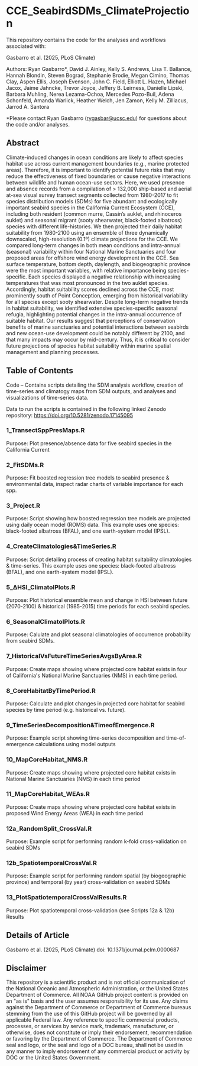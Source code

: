 # CCE_SeabirdSDMs_ClimateProjection

This repository contains the code for the analyses and workflows associated with:

Gasbarro et al. (2025, PLoS Climate)



Authors:
Ryan Gasbarro*, David J. Ainley, Kelly S. Andrews, Lisa T. Ballance, Hannah Blondin, Steven Bograd, Stephanie Brodie, Megan Cimino, Thomas Clay, Aspen Ellis, Joseph Evenson, John C. Field, Elliott L. Hazen, Michael Jacox, Jaime Jahncke, Trevor Joyce, Jeffery B. Leirness, Danielle Lipski, Barbara Muhling, Nerea Lezama-Ochoa, Mercedes Pozo-Buil, Adena Schonfeld, Amanda Warlick, Heather Welch, Jen Zamon, Kelly M. Zilliacus, Jarrod A. Santora

*Please contact Ryan Gasbarro (rygasbar@ucsc.edu) for questions about the code and/or analyses.

## Abstract
Climate-induced changes in ocean conditions are likely to affect species habitat use across current management boundaries (e.g., marine protected areas). Therefore, it is important to identify potential future risks that may reduce the effectiveness of fixed boundaries or cause negative interactions between wildlife and human ocean-use sectors. Here, we used presence and absence records from a compilation of > 132,000 ship-based and aerial at-sea visual survey transect segments collected from 1980-2017 to fit species distribution models (SDMs) for five abundant and ecologically important seabird species in the California Current Ecosystem (CCE), including both resident (common murre, Cassin’s auklet, and rhinoceros auklet) and seasonal migrant (sooty shearwater, black-footed albatross) species with different life-histories. We then projected their daily habitat suitability from 1980-2100 using an ensemble of three dynamically downscaled, high-resolution (0.1º) climate projections for the CCE. We compared long-term changes in both mean conditions and intra-annual (seasonal) variability within four National Marine Sanctuaries and four proposed areas for offshore wind energy development in the CCE. Sea surface temperature, bottom depth, daylength, and biogeographic province were the most important variables, with relative importance being species-specific. Each species displayed a negative relationship with increasing temperatures that was most pronounced in the two auklet species. Accordingly, habitat suitability scores declined across the CCE, most prominently south of Point Conception, emerging from historical variability for all species except sooty shearwater. Despite long-term negative trends in habitat suitability, we identified extensive species-specific seasonal refugia, highlighting potential changes in the intra-annual occurrence of suitable habitat. Our results suggest that perceptions of conservation benefits of marine sanctuaries and potential interactions between seabirds and new ocean-use development could be notably different by 2100, and that many impacts may occur by mid-century. Thus, it is critical to consider future projections of species habitat suitability within marine spatial management and planning processes.


## Table of Contents
Code – Contains scripts detailing the SDM analysis workflow, creation of time-series and climatogy maps from SDM outputs, and analyses and visualizations of time-series data. 

Data to run the scripts is contained in the following linked Zenodo repository:
https://doi.org/10.5281/zenodo.17145095

### 1_TransectSppPresMaps.R                    
Purpose: Plot presence/absence data for five seabird species in the California Current

### 2_FitSDMs.R    
Purpose: Fit boosted regression tree models to seabird presence & environmental data, inspect radar charts of variable importance for each spp.

### 3_Project.R                                
Purpose: Script showing how boosted regression tree models are projected using daily ocean model (ROMS) data. This example uses one species: black-footed albatross (BFAL), and one earth-system model (IPSL).

### 4_CreateClimatologies&TimeSeries.R         
Purpose: Script detailing process of creating habitat suitability climatologies & time-series. This example uses one species: black-footed albatross (BFAL), and one earth-system model (IPSL).

### 5_∆HSI_ClimatolPlots.R                     
Purpose: Plot historical ensemble mean and change in HSI between future (2070-2100) & historical (1985-2015) time periods for each seabird species.

### 6_SeasonalClimatolPlots.R                 
Purpose: Calulate and plot seasonal climatologies of occurrence probability from seabird SDMs.

### 7_HistoricalVsFutureTimeSeriesAvgsByArea.R 
Purpose: Create maps showing where projected core habitat exists in four of California's National Marine Sanctuaries (NMS) in each time period. 

### 8_CoreHabitatByTimePeriod.R                
Purpose: Calculate and plot changes in projected core habitat for seabird species by time period (e.g. historical vs. future).

### 9_TimeSeriesDecomposition&TimeofEmergence.R
Purpose: Example script showing time-series decomposition and time-of-emergence calculations using  model outputs

### 10_MapCoreHabitat_NMS.R                    
Purpose: Create maps showing where projected core habitat exists in National Marine Sanctuaries (NMS) in each time period

### 11_MapCoreHabitat_WEAs.R  
Purpose: Create maps showing where projected core habitat exists in proposed Wind Energy Areas (WEA) in each time period

### 12a_RandomSplit_CrossVal.R
Purpose: Example script for performing random k-fold cross-validation on seabird SDMs

### 12b_SpatiotemporalCrossVal.R
Purpose: Example script for performing random spatial (by biogeographic province) and temporal (by year) cross-validation on seabird SDMs

### 13_PlotSpatiotemporalCrossValResults.R
Purpose: Plot spatiotemporal cross-validation (see Scripts 12a & 12b) Results

## Details of Article
Gasbarro et al. (2025, PLoS Climate)
doi: 10.1371/journal.pclm.0000687	

## Disclaimer
This repository is a scientific product and is not official communication of the National Oceanic and Atmospheric Administration, or the United States Department of Commerce. All NOAA GitHub project content is provided on an "as is" basis and the user assumes responsibility for its use. Any claims against the Department of Commerce or Department of Commerce bureaus stemming from the use of this GitHub project will be governed by all applicable Federal law. Any reference to specific commercial products, processes, or services by service mark, trademark, manufacturer, or otherwise, does not constitute or imply their endorsement, recommendation or favoring by the Department of Commerce. The Department of Commerce seal and logo, or the seal and logo of a DOC bureau, shall not be used in any manner to imply endorsement of any commercial product or activity by DOC or the United States Government.
